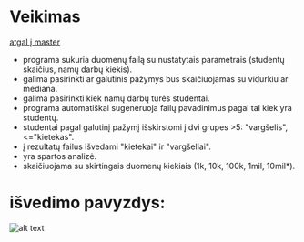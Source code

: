 # Veikimas
[atgal į master](https://github.com/auteea/Obj_programavimas)
- programa sukuria duomenų failą su nustatytais parametrais (studentų skaičius, namų darbų kiekis).
- galima pasirinkti ar galutinis pažymys bus skaičiuojamas su vidurkiu ar mediana.
- galima pasirinkti kiek namų darbų turės studentai.
- programa automatiškai sugeneruoja failų pavadinimus pagal tai kiek yra studentų.
- studentai pagal galutinį pažymį išskirstomi į dvi grupes >5: "vargšelis", <="kietekas".
- į rezultatų failus išvedami "kietekai" ir "vargšeliai".
- yra spartos analizė.
- skaičiuojama su skirtingais duomenų kiekiais (1k, 10k, 100k, 1mil, 10mil*).


# išvedimo pavyzdys:
![alt text]()
